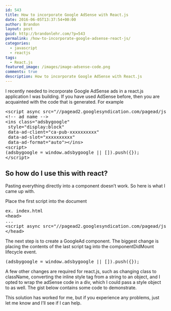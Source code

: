 ```yaml
---
id: 543
title: How to incorporate Google AdSense with React.js
date: 2016-06-05T13:37:54+00:00
author: Brandon
layout: post
guid: http://brandonlehr.com/?p=543
permalink: /how-to-incorporate-google-adsense-react-js/
categories:
  - javascript
  - reactjs
tags:
  - React.js
featured_image: /images/image-adsense-code.png
comments: true
description: How to incorporate Google AdSense with React.js
---
```

I recently needed to incorporate Google AdSense ads in a react.js application I was building. If you have used AdSense before, then you are acquainted with the code that is generated. For example


<pre>&lt;script async src="//pagead2.googlesyndication.com/pagead/js/adsbygoogle.js"&gt;&lt;/script&gt;
&lt;!-- ad name --&gt;
&lt;ins class="adsbygoogle"
 style="display:block"
 data-ad-client="ca-pub-xxxxxxxxxx"
 data-ad-slot="xxxxxxxxxx"
 data-ad-format="auto"&gt;&lt;/ins&gt;
&lt;script&gt;
(adsbygoogle = window.adsbygoogle || []).push({});
&lt;/script&gt;</pre>


## So how do I use this with react?

Pasting everything directly into a component doesn&#8217;t work. So here is what I came up with.<!--more-->

Place the first script into the document <head>

<pre>ex. index.html
&lt;head&gt;
...
&lt;script async src="//pagead2.googlesyndication.com/pagead/js/adsbygoogle.js"&gt;/script&gt;
&lt;/head&gt;</pre>

The next step is to create a GoogleAd component. The biggest change is placing the contents of the last script tag into the componentDidMount lifecycle event.

<pre>(adsbygoogle = window.adsbygoogle || []).push({});</pre>

A few other changes are required for react.js, such as changing class to className, converting the inline style tag from a string to an object, and I opted to wrap the adSense code in a div, which I could pass a style object to as well. The gist below contains some code to demonstrate.

<script src="https://gist.github.com/blehr/6fd24b76554e445d95029ca9430603c2.js"></script>

This solution has worked for me, but if you experience any problems, just let me know and I&#8217;ll see if I can help.
